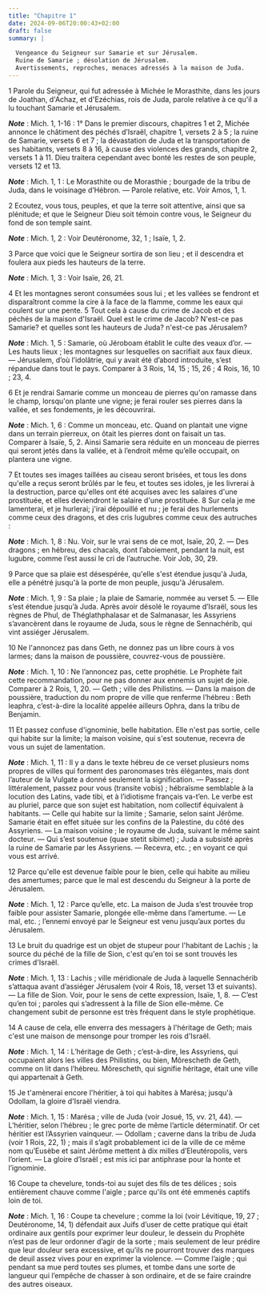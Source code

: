 ```yaml
---
title: "Chapitre 1"
date: 2024-09-06T20:00:43+02:00
draft: false
summary: |
  
  Vengeance du Seigneur sur Samarie et sur Jérusalem.
  Ruine de Samarie ; désolation de Jérusalem.
  Avertissements, reproches, menaces adressés à la maison de Juda.
---
```



1 Parole du Seigneur, qui fut adressée à Michée le Morasthite, dans les jours de Joathan, d'Achaz, et d'Ezéchias, rois de Juda, parole relative à ce qu'il a lu touchant Samarie et Jérusalem.

***Note*** :  Mich. 1, 1-16 : 1° Dans le premier discours, chapitres 1 et 2, Michée annonce le châtiment des péchés d’Israël, chapitre 1, versets 2 à 5 ; la ruine de Samarie, versets 6 et 7 ; la dévastation de Juda et la transportation de ses habitants, versets 8 à 16, à cause des violences des grands, chapitre 2, versets 1 à 11. Dieu traitera cependant avec bonté les restes de son peuple, versets 12 et 13.

***Note*** :  Mich. 1, 1 : Le Morasthite ou de Morasthie ; bourgade de la tribu de Juda, dans le voisinage d’Hébron. ― Parole relative, etc. Voir Amos, 1, 1.


2 Ecoutez, vous tous, peuples, et que la terre soit attentive, ainsi que sa plénitude; et que le Seigneur Dieu soit témoin contre vous, le Seigneur du fond de son temple saint.

***Note*** :  Mich. 1, 2 : Voir Deutéronome, 32, 1 ; Isaïe, 1, 2.


3 Parce que voici que le Seigneur sortira de son lieu ; et il descendra et foulera aux pieds les hauteurs de la terre.

***Note*** :  Mich. 1, 3 : Voir Isaïe, 26, 21.

4 Et les montagnes seront consumées sous lui ; et les vallées se fendront et disparaîtront comme la cire à la face de la flamme, comme les eaux qui coulent sur une pente. 5 Tout cela à cause du crime de Jacob et des péchés de la maison d'Israël. Quel est le crime de Jacob? N'est-ce pas Samarie? et quelles sont les hauteurs de Juda? n'est-ce pas Jérusalem?

***Note*** :  Mich. 1, 5 : Samarie, où Jéroboam établit le culte des veaux d’or. ― Les hauts lieux ; les montagnes sur lesquelles on sacrifiait aux faux dieux. ― Jérusalem, d’où l’idolâtrie, qui y avait été d’abord introduite, s’est répandue dans tout le pays. Comparer à 3 Rois, 14, 15 ; 15, 26 ; 4 Rois, 16, 10 ; 23, 4.


6 Et je rendrai Samarie comme un monceau de pierres qu'on ramasse dans le champ, lorsqu'on plante une vigne; je ferai rouler ses pierres dans la vallée, et ses fondements, je les découvrirai.

***Note*** :  Mich. 1, 6 : Comme un monceau, etc. Quand on plantait une vigne dans un terrain pierreux, on ôtait les pierres dont on faisait un tas. Comparer à Isaïe, 5, 2. Ainsi Samarie sera réduite en un monceau de pierres qui seront jetés dans la vallée, et à l’endroit même qu’elle occupait, on plantera une vigne.

7 Et toutes ses images taillées au ciseau seront brisées, et tous les dons qu'elle a reçus seront brûlés par le feu, et toutes ses idoles, je les livrerai à la destruction, parce qu'elles ont été acquises avec les salaires d'une prostituée, et elles deviendront le salaire d'une prostituée. 8 Sur cela je me lamenterai, et je hurlerai; j'irai dépouillé et nu ; je ferai des hurlements comme ceux des dragons, et des cris lugubres comme ceux des autruches :

***Note*** :  Mich. 1, 8 : Nu. Voir, sur le vrai sens de ce mot, Isaïe, 20, 2. ― Des dragons ; en hébreu, des chacals, dont l’aboiement, pendant la nuit, est lugubre, comme l’est aussi le cri de l’autruche. Voir Job, 30, 29.

9 Parce que sa plaie est désespérée, qu'elle s'est étendue jusqu'à Juda, elle a pénétré jusqu'à la porte de mon peuple, jusqu'à Jérusalem.

***Note*** :  Mich. 1, 9 : Sa plaie ; la plaie de Samarie, nommée au verset 5. ― Elle s’est étendue jusqu’à Juda. Après avoir désolé le royaume d’Israël, sous les règnes de Phul, de Théglathphalasar et de Salmanasar, les Assyriens s’avancèrent dans le royaume de Juda, sous le règne de Sennachérib, qui vint assiéger Jérusalem.


10 Ne l'annoncez pas dans Geth, ne donnez pas un libre cours à vos larmes; dans la maison de poussière, couvrez-vous de poussière.

***Note*** :  Mich. 1, 10 : Ne l’annoncez pas, cette prophétie. Le Prophète fait cette recommandation, pour ne pas donner aux ennemis un sujet de joie. Comparer à 2 Rois, 1, 20. ― Geth ; ville des Philistins. ― Dans la maison de poussière, traduction du nom propre de ville que renferme l’hébreu : Beth leaphra, c’est-à-dire la localité appelée ailleurs Ophra, dans la tribu de Benjamin.

11 Et passez confuse d'ignominie, belle habitation. Elle n'est pas sortie, celle qui habite sur la limite; la maison voisine, qui s'est soutenue, recevra de vous un sujet de lamentation.

***Note*** :  Mich. 1, 11 : Il y a dans le texte hébreu de ce verset plusieurs noms propres de villes qui forment des paronomases très élégantes, mais dont l’auteur de la Vulgate a donné seulement la signification. ― Passez ; littéralement, passez pour vous (transite vobis) ; hébraïsme semblable à la locution des Latins, vade tibi, et à l’idiotisme français va-t’en. Le verbe est au pluriel, parce que son sujet est habitation, nom collectif équivalent à habitants. ― Celle qui habite sur la limite ; Samarie, selon saint Jérôme. Samarie était en effet située sur les confins de la Palestine, du côté des Assyriens. ― La maison voisine ; le royaume de Juda, suivant le même saint docteur. ― Qui s’est soutenue (quae stetit sibimet) ; Juda a subsisté après la ruine de Samarie par les Assyriens. ― Recevra, etc. ; en voyant ce qui vous est arrivé.

12 Parce qu'elle est devenue faible pour le bien, celle qui habite au milieu des amertumes; parce que le mal est descendu du Seigneur à la porte de Jérusalem.

***Note*** :  Mich. 1, 12 : Parce qu’elle, etc. La maison de Juda s’est trouvée trop faible pour assister Samarie, plongée elle-même dans l’amertume. ― Le mal, etc. ; l’ennemi envoyé par le Seigneur est venu jusqu’aux portes du Jérusalem.

13 Le bruit du quadrige est un objet de stupeur pour l'habitant de Lachis ; la source du péché de la fille de Sion, c'est qu'en toi se sont trouvés les crimes d'Israël.

***Note*** :  Mich. 1, 13 : Lachis ; ville méridionale de Juda à laquelle Sennachérib s’attaqua avant d’assiéger Jérusalem (voir 4 Rois, 18, verset 13 et suivants). ― La fille de Sion. Voir, pour le sens de cette expression, Isaïe, 1, 8. ― C’est qu’en toi ; paroles qui s’adressent à la fille de Sion elle-même. Ce changement subit de personne est très fréquent dans le style prophétique.

14 A cause de cela, elle enverra des messagers à l'héritage de Geth; mais c'est une maison de mensonge pour tromper les rois d'Israël.

***Note*** :  Mich. 1, 14 : L’héritage de Geth ; c’est-à-dire, les Assyriens, qui occupaient alors les villes des Philistins, ou bien, Môrescheth de Geth, comme on lit dans l’hébreu. Môrescheth, qui signifie héritage, était une ville qui appartenait à Geth.

15 Je t'amènerai encore l'héritier, à toi qui habites à Marésa; jusqu'à Odollam, la gloire d'Israël viendra.

***Note*** :  Mich. 1, 15 : Marésa ; ville de Juda (voir Josué, 15, vv. 21, 44). ― L’héritier, selon l’hébreu ; le grec porte de même l’article déterminatif. Or cet héritier est l’Assyrien vainqueur. ― Odollam ; caverne dans la tribu de Juda (voir 1 Rois, 22, 1) ; mais il s’agit probablement ici de la ville de ce même nom qu’Eusèbe et saint Jérôme mettent à dix milles d’Eleutéropolis, vers l’orient. ― La gloire d’Israël ; est mis ici par antiphrase pour la honte et l’ignominie.


16 Coupe ta chevelure, tonds-toi au sujet des fils de tes délices ; sois entièrement chauve comme l'aigle ; parce qu'ils ont été emmenés captifs loin de toi.

***Note*** :  Mich. 1, 16 : Coupe ta chevelure ; comme la loi (voir Lévitique, 19, 27 ; Deutéronome, 14, 1) défendait aux Juifs d’user de cette pratique qui était ordinaire aux gentils pour exprimer leur douleur, le dessein du Prophète n’est pas de leur ordonner d’agir de la sorte ; mais seulement de leur prédire que leur douleur sera excessive, et qu’ils ne pourront trouver des marques de deuil assez vives pour en exprimer la violence. ― Comme l’aigle ; qui pendant sa mue perd toutes ses plumes, et tombe dans une sorte de langueur qui l’empêche de chasser à son ordinaire, et de se faire craindre des autres oiseaux.

